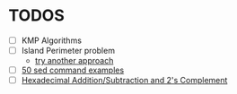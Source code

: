 # TODOS

- [ ] KMP Algorithms
- [ ] Island Perimeter problem
	- [try another approach](https://leetcode.com/problems/island-perimeter/discuss/1262356/C%2B%2B-(3-approaches%3A-SImple-and-clean-Interview-style))
- [ ] [50 sed command examples](https://linuxhint.com/50_sed_command_examples/)
- [ ] [Hexadecimal Addition/Subtraction and 2's Complement](https://www.penjiapp.com/post/hexadecimal-addition-subtraction-and-2-s-complement)